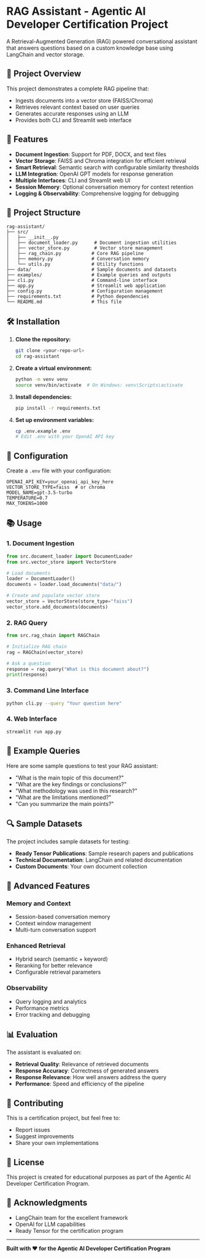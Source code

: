 # RAG Assistant - Agentic AI Developer Certification Project

A Retrieval-Augmented Generation (RAG) powered conversational assistant that answers questions based on a custom knowledge base using LangChain and vector storage.

## 🎯 Project Overview

This project demonstrates a complete RAG pipeline that:
- Ingests documents into a vector store (FAISS/Chroma)
- Retrieves relevant context based on user queries
- Generates accurate responses using an LLM
- Provides both CLI and Streamlit web interface

## 🚀 Features

- **Document Ingestion**: Support for PDF, DOCX, and text files
- **Vector Storage**: FAISS and Chroma integration for efficient retrieval
- **Smart Retrieval**: Semantic search with configurable similarity thresholds
- **LLM Integration**: OpenAI GPT models for response generation
- **Multiple Interfaces**: CLI and Streamlit web UI
- **Session Memory**: Optional conversation memory for context retention
- **Logging & Observability**: Comprehensive logging for debugging

## 📁 Project Structure

```
rag-assistant/
├── src/
│   ├── __init__.py
│   ├── document_loader.py      # Document ingestion utilities
│   ├── vector_store.py         # Vector store management
│   ├── rag_chain.py           # Core RAG pipeline
│   ├── memory.py              # Conversation memory
│   └── utils.py               # Utility functions
├── data/                      # Sample documents and datasets
├── examples/                  # Example queries and outputs
├── cli.py                     # Command-line interface
├── app.py                     # Streamlit web application
├── config.py                  # Configuration management
├── requirements.txt           # Python dependencies
└── README.md                  # This file
```

## 🛠️ Installation

1. **Clone the repository:**
   ```bash
   git clone <your-repo-url>
   cd rag-assistant
   ```

2. **Create a virtual environment:**
   ```bash
   python -m venv venv
   source venv/bin/activate  # On Windows: venv\Scripts\activate
   ```

3. **Install dependencies:**
   ```bash
   pip install -r requirements.txt
   ```

4. **Set up environment variables:**
   ```bash
   cp .env.example .env
   # Edit .env with your OpenAI API key
   ```

## 🔧 Configuration

Create a `.env` file with your configuration:

```env
OPENAI_API_KEY=your_openai_api_key_here
VECTOR_STORE_TYPE=faiss  # or chroma
MODEL_NAME=gpt-3.5-turbo
TEMPERATURE=0.7
MAX_TOKENS=1000
```

## 📚 Usage

### 1. Document Ingestion

```python
from src.document_loader import DocumentLoader
from src.vector_store import VectorStore

# Load documents
loader = DocumentLoader()
documents = loader.load_documents("data/")

# Create and populate vector store
vector_store = VectorStore(store_type="faiss")
vector_store.add_documents(documents)
```

### 2. RAG Query

```python
from src.rag_chain import RAGChain

# Initialize RAG chain
rag = RAGChain(vector_store)

# Ask a question
response = rag.query("What is this document about?")
print(response)
```

### 3. Command Line Interface

```bash
python cli.py --query "Your question here"
```

### 4. Web Interface

```bash
streamlit run app.py
```

## 🧪 Example Queries

Here are some sample questions to test your RAG assistant:

- "What is the main topic of this document?"
- "What are the key findings or conclusions?"
- "What methodology was used in this research?"
- "What are the limitations mentioned?"
- "Can you summarize the main points?"

## 🔍 Sample Datasets

The project includes sample datasets for testing:

- **Ready Tensor Publications**: Sample research papers and publications
- **Technical Documentation**: LangChain and related documentation
- **Custom Documents**: Your own document collection

## 🚀 Advanced Features

### Memory and Context
- Session-based conversation memory
- Context window management
- Multi-turn conversation support

### Enhanced Retrieval
- Hybrid search (semantic + keyword)
- Reranking for better relevance
- Configurable retrieval parameters

### Observability
- Query logging and analytics
- Performance metrics
- Error tracking and debugging

## 📊 Evaluation

The assistant is evaluated on:
- **Retrieval Quality**: Relevance of retrieved documents
- **Response Accuracy**: Correctness of generated answers
- **Response Relevance**: How well answers address the query
- **Performance**: Speed and efficiency of the pipeline

## 🤝 Contributing

This is a certification project, but feel free to:
- Report issues
- Suggest improvements
- Share your own implementations

## 📄 License

This project is created for educational purposes as part of the Agentic AI Developer Certification Program.

## 🙏 Acknowledgments

- LangChain team for the excellent framework
- OpenAI for LLM capabilities
- Ready Tensor for the certification program

---

**Built with ❤️ for the Agentic AI Developer Certification Program**
